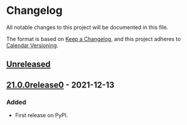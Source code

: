 # Changelog
All notable changes to this project will be documented in this file.

The format is based on [Keep a Changelog](https://keepachangelog.com/en/1.0.0/),
and this project adheres to [Calendar Versioning](https://calver.org/).


## [Unreleased]

## [21.0.0release0] - 2021-12-13
### Added
- First release on PyPI.

[Unreleased]: https://github.com/kipyin/pokemaster2/compare/v21.0.0release0...HEAD
[21.0.0release0]: https://github.com/kipyin/pokemaster2/compare/releases/tag/v21.0.0release0
